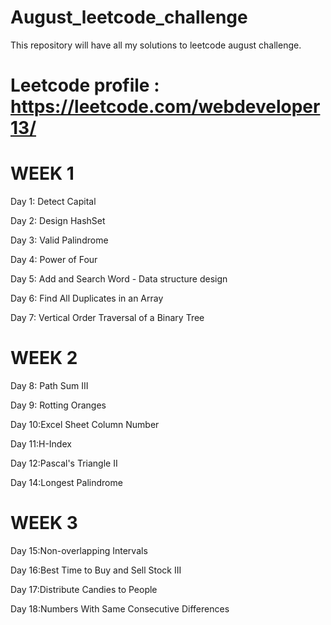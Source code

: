 # August_leetcode_challenge
This repository will have all my solutions to leetcode august challenge.

# Leetcode profile : https://leetcode.com/webdeveloper13/

# WEEK 1

Day 1: Detect Capital

Day 2: Design HashSet

Day 3: Valid Palindrome

Day 4: Power of Four

Day 5: Add and Search Word - Data structure design

Day 6: Find All Duplicates in an Array

Day 7: Vertical Order Traversal of a Binary Tree

# WEEK 2

Day 8: Path Sum III

Day 9: Rotting Oranges

Day 10:Excel Sheet Column Number

Day 11:H-Index

Day 12:Pascal's Triangle II

Day 14:Longest Palindrome

# WEEK 3

Day 15:Non-overlapping Intervals

Day 16:Best Time to Buy and Sell Stock III

Day 17:Distribute Candies to People

Day 18:Numbers With Same Consecutive Differences








